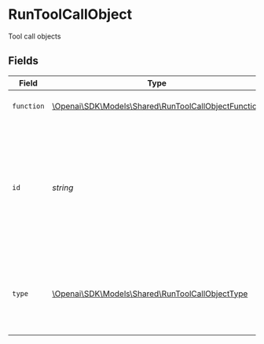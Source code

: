 # RunToolCallObject

Tool call objects


## Fields

| Field                                                                                                                                                                                | Type                                                                                                                                                                                 | Required                                                                                                                                                                             | Description                                                                                                                                                                          |
| ------------------------------------------------------------------------------------------------------------------------------------------------------------------------------------ | ------------------------------------------------------------------------------------------------------------------------------------------------------------------------------------ | ------------------------------------------------------------------------------------------------------------------------------------------------------------------------------------ | ------------------------------------------------------------------------------------------------------------------------------------------------------------------------------------ |
| `function`                                                                                                                                                                           | [\Openai\SDK\Models\Shared\RunToolCallObjectFunction](../../Models/Shared/RunToolCallObjectFunction.md)                                                                              | :heavy_check_mark:                                                                                                                                                                   | The function definition.                                                                                                                                                             |
| `id`                                                                                                                                                                                 | *string*                                                                                                                                                                             | :heavy_check_mark:                                                                                                                                                                   | The ID of the tool call. This ID must be referenced when you submit the tool outputs in using the [Submit tool outputs to run](/docs/api-reference/runs/submitToolOutputs) endpoint. |
| `type`                                                                                                                                                                               | [\Openai\SDK\Models\Shared\RunToolCallObjectType](../../Models/Shared/RunToolCallObjectType.md)                                                                                      | :heavy_check_mark:                                                                                                                                                                   | The type of tool call the output is required for. For now, this is always `function`.                                                                                                |